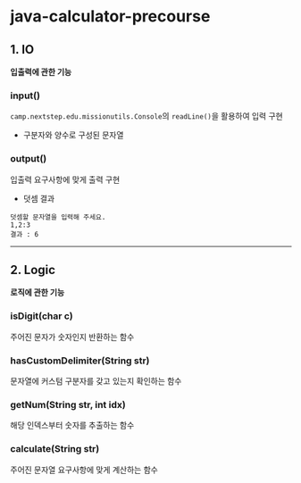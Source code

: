 # java-calculator-precourse

## 1. IO

**입출력에 관한 기능**

### input()

`camp.nextstep.edu.missionutils.Console`의 `readLine()`을 활용하여 입력 구현

- 구분자와 양수로 구성된 문자열

### output()

입출력 요구사항에 맞게 출력 구현

- 덧셈 결과

```
덧셈할 문자열을 입력해 주세요.
1,2:3
결과 : 6
```

---

## 2. Logic

**로직에 관한 기능**

### isDigit(char c)

주어진 문자가 숫자인지 반환하는 함수

### hasCustomDelimiter(String str)

문자열에 커스텀 구분자를 갖고 있는지 확인하는 함수

### getNum(String str, int idx)

해당 인덱스부터 숫자를 추출하는 함수

### calculate(String str)

주어진 문자열 요구사항에 맞게 계산하는 함수

[//]: # (---)

[//]: # (## 3. Test)

[//]: # ()

[//]: # (**예외 테스트 기능**)

[//]: # ()

[//]: # (### 공통 구분자 예외)

[//]: # ()

[//]: # (- 숫자 혹은 `//`로 시작하지 않는 문자열)

[//]: # ()

[//]: # (### 기본 구분자 예외)

[//]: # ()

[//]: # (- `,`, `:` 외의 구분자)

[//]: # ()

[//]: # (### 커스텀 구분자 예외)

[//]: # ()

[//]: # (- 올바르지 않은 커스텀 구분자 형식)

[//]: # (- 기본/커스텀 외의 구분자)
